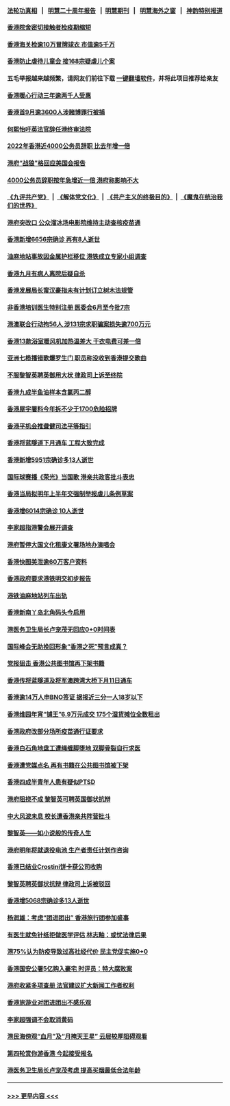 #### [法轮功真相](https://github.com/gfw-breaker/truth/blob/master/README.md?t=0) &nbsp;&nbsp;|&nbsp;&nbsp; [明慧二十周年报告](https://github.com/gfw-breaker/mh-reports/blob/master/README.md?t=0) &nbsp;&nbsp;|&nbsp;&nbsp;[明慧期刊](https://github.com/gfw-breaker/mh-qikan) &nbsp;&nbsp;|&nbsp;&nbsp; [明慧海外之窗](https://github.com/gfw-breaker/mh-news/blob/master/README.md?t=0) &nbsp;&nbsp;|&nbsp;&nbsp; [神韵特别报道](https://github.com/gfw-breaker/mh-news/blob/master/shenyun.md?t=0)
#### [香港院舍密切接触者检疫期缩短](../pages/nsc415/n13868164.md?t=11181901) 
#### [香港海关检逾10万冒牌球衣 市值逾5千万](../pages/nsc415/n13868155.md?t=11181901) 
#### [香港防止虐待儿童会 接168宗疑虐儿个案](../pages/nsc415/n13868153.md?t=11181901) 
#### 五毛举报越来越频繁，请网友们前往下载 [一键翻墙软件](https://github.com/gfw-breaker/ssr-accounts)，并将此项目推荐给亲友
#### [香港暖心行动三年逾两千人受惠](../pages/nsc415/n13868127.md?t=11181901) 
#### [香港首9月逾3600人涉赌博罪行被捕](../pages/nsc415/n13868123.md?t=11181901) 
#### [何熙怡吁英法官辞任港终审法院](../pages/nsc415/n13868118.md?t=11181901) 
#### [2022年香港近4000公务员辞职 比去年增一倍](../pages/nsc415/n13867703.md?t=11181901) 
#### [港府“战狼”格回应美国会报告](../pages/nsc415/n13867819.md?t=11181901) 
#### [4000公务员辞职按年急增近一倍 港府称影响不大](../pages/nsc415/n13867430.md?t=11181901) 
#### [《九评共产党》](https://github.com/begood0513/9ping.md/blob/master/README.md) &nbsp;|&nbsp; [《解体党文化》](../../../../jtdwh.md/blob/master/README.md)  &nbsp;|&nbsp; [《共产主义的终极目的》](../../../../gczydzjmd.md/blob/master/README.md) &nbsp;|&nbsp; [《魔鬼在统治我们的世界》](../../../../mgztzwmdsj.md/blob/master/README.md) 
#### [港府突改口 公众溜冰场电影院维持主动查核疫苗通](../pages/nsc415/n13867423.md?t=11181901) 
#### [香港新增6656宗确诊 再有8人逝世](../pages/nsc415/n13867419.md?t=11181901) 
#### [油麻地站事故因金属护栏移位 港铁成立专家小组调查](../pages/nsc415/n13867395.md?t=11181901) 
#### [香港九月有病人离院后疑自杀](../pages/nsc415/n13867385.md?t=11181901) 
#### [香港发展局长甯汉豪指未有计划订立树木法规管](../pages/nsc415/n13867379.md?t=11181901) 
#### [非香港培训医生特别注册 医委会6月至今批7宗](../pages/nsc415/n13867372.md?t=11181901) 
#### [港澳联合行动拘56人 涉131宗求职骗案损失逾700万元](../pages/nsc415/n13867355.md?t=11181901) 
#### [香港13款浴室暖风机加热温差大 干衣电费可差一倍](../pages/nsc415/n13866708.md?t=11181901) 
#### [亚洲七榄播错歌爆罗生门 职员称没收到香港提交歌曲](../pages/nsc415/n13866701.md?t=11181901) 
#### [不服黎智英聘英御用大状 律政司上诉至终院](../pages/nsc415/n13866698.md?t=11181901) 
#### [香港九成半鱼油样本含氯丙二醇](../pages/nsc415/n13866682.md?t=11181901) 
#### [香港屋宇署料今年拆不少于1700危险招牌](../pages/nsc415/n13866679.md?t=11181901) 
#### [香港平机会推聋健司法平等指引](../pages/nsc415/n13866674.md?t=11181901) 
#### [香港将蓝隧道下月通车 工程大致完成](../pages/nsc415/n13866663.md?t=11181901) 
#### [香港新增5951宗确诊多13人逝世](../pages/nsc415/n13866647.md?t=11181901) 
#### [国际球赛播《荣光》当国歌 港亲共政客批斗表忠](../pages/nsc415/n13865995.md?t=11181901) 
#### [香港当局拟明年上半年交强制举报虐儿条例草案](../pages/nsc415/n13866016.md?t=11181901) 
#### [香港增6014宗确诊 10人逝世](../pages/nsc415/n13866005.md?t=11181901) 
#### [李家超指港警会展开调查](../pages/nsc415/n13865991.md?t=11181901) 
#### [港府暂停大国文化租康文署场地办演唱会](../pages/nsc415/n13865980.md?t=11181901) 
#### [香港快图美泄逾60万客户资料](../pages/nsc415/n13865962.md?t=11181901) 
#### [香港政府要求港铁明交初步报告](../pages/nsc415/n13865945.md?t=11181901) 
#### [港铁油麻地站列车出轨](../pages/nsc415/n13865262.md?t=11181901) 
#### [香港新南丫岛北角码头今启用](../pages/nsc415/n13865258.md?t=11181901) 
#### [港医务卫生局长卢宠茂无回应0+0时间表](../pages/nsc415/n13865254.md?t=11181901) 
#### [国际峰会无助挽回形象“香港之死”预言成真？](../pages/nsc415/n13864010.md?t=11181901) 
#### [党报狙击 香港公共图书馆再下架书籍](../pages/nsc415/n13864021.md?t=11181901) 
#### [香港传将蓝隧道及将军澳跨湾大桥下月11日通车](../pages/nsc415/n13863829.md?t=11181901) 
#### [香港逾14万人申BNO签证 据报近三分一人18岁以下](../pages/nsc415/n13863819.md?t=11181901) 
#### [香港维园年宵“铺王”6.9万元成交 175个湿货摊位全数租出](../pages/nsc415/n13863801.md?t=11181901) 
#### [香港政府改部分场所疫苗通行证要求](../pages/nsc415/n13863791.md?t=11181901) 
#### [香港白石角地盘工遭绳缠脚堕地 双脚骨裂自行求医](../pages/nsc415/n13863787.md?t=11181901) 
#### [香港遭党媒点名 再有书籍在公共图书馆被下架](../pages/nsc415/n13863775.md?t=11181901) 
#### [香港四成半青年人患有疑似PTSD](../pages/nsc415/n13863757.md?t=11181901) 
#### [港府阻挠不成 黎智英可聘英国御状抗辩](../pages/nsc415/n13863307.md?t=11181901) 
#### [中大风波未息 校长遭香港亲共阵营批斗](../pages/nsc415/n13863273.md?t=11181901) 
#### [黎智英——如小说般的传奇人生](../pages/nsc415/n13862305.md?t=11181901) 
#### [港府明年将就退役电池 生产者责任计划作咨询](../pages/nsc415/n13862986.md?t=11181901) 
#### [香港已结业Crostini饼卡获公司收购](../pages/nsc415/n13862983.md?t=11181901) 
#### [黎智英聘英御状抗辩 律政司上诉被驳回](../pages/nsc415/n13862982.md?t=11181901) 
#### [香港增5068宗确诊多13人逝世](../pages/nsc415/n13862975.md?t=11181901) 
#### [杨润雄：考虑“团进团出” 香港旅行团参加盛事](../pages/nsc415/n13862963.md?t=11181901) 
#### [有医生就免针纸拒做医学评估 林志釉：或忧法律后果](../pages/nsc415/n13862955.md?t=11181901) 
#### [港75%认为防疫导致过高社经代价 民主党促实施0+0](../pages/nsc415/n13862944.md?t=11181901) 
#### [香港国安公署5亿购入豪宅 时评员：特大腐败案](../pages/nsc415/n13862466.md?t=11181901) 
#### [港府收紧多项查册 法官建议扩大新闻工作者权利](../pages/nsc415/n13862425.md?t=11181901) 
#### [香港旅游业对团进团出不感乐观](../pages/nsc415/n13862235.md?t=11181901) 
#### [李家超强调不会取消黄码](../pages/nsc415/n13862211.md?t=11181901) 
#### [港民海傍观“血月”及“月掩天王星” 云层较厚阻碍观看](../pages/nsc415/n13862189.md?t=11181901) 
#### [第四轮赏你游香港 今起接受报名](../pages/nsc415/n13862177.md?t=11181901) 
#### [港医务卫生局长卢宠茂考虑 提高买烟最低合法年龄](../pages/nsc415/n13862171.md?t=11181901) 

----
#### [ >>> 更早内容 <<< ](../indexes/nsc415-earlier.md)
